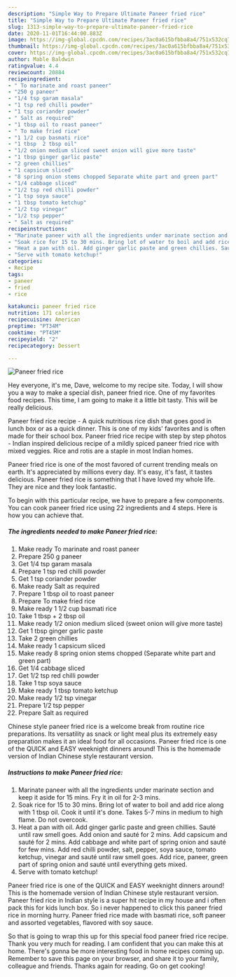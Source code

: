 ```yaml
---
description: "Simple Way to Prepare Ultimate Paneer fried rice"
title: "Simple Way to Prepare Ultimate Paneer fried rice"
slug: 1313-simple-way-to-prepare-ultimate-paneer-fried-rice
date: 2020-11-01T16:44:00.883Z
image: https://img-global.cpcdn.com/recipes/3ac0a615bfbba8a4/751x532cq70/paneer-fried-rice-recipe-main-photo.jpg
thumbnail: https://img-global.cpcdn.com/recipes/3ac0a615bfbba8a4/751x532cq70/paneer-fried-rice-recipe-main-photo.jpg
cover: https://img-global.cpcdn.com/recipes/3ac0a615bfbba8a4/751x532cq70/paneer-fried-rice-recipe-main-photo.jpg
author: Mable Baldwin
ratingvalue: 4.4
reviewcount: 20884
recipeingredient:
- " To marinate and roast paneer"
- "250 g paneer"
- "1/4 tsp garam masala"
- "1 tsp red chilli powder"
- "1 tsp coriander powder"
- " Salt as required"
- "1 tbsp oil to roast paneer"
- " To make fried rice"
- "1 1/2 cup basmati rice"
- "1 tbsp  2 tbsp oil"
- "1/2 onion medium sliced sweet onion will give more taste"
- "1 tbsp ginger garlic paste"
- "2 green chillies"
- "1 capsicum sliced"
- "8 spring onion stems chopped Separate white part and green part"
- "1/4 cabbage sliced"
- "1/2 tsp red chilli powder"
- "1 tsp soya sauce"
- "1 tbsp tomato ketchup"
- "1/2 tsp vinegar"
- "1/2 tsp pepper"
- " Salt as required"
recipeinstructions:
- "Marinate paneer with all the ingredients under marinate section and keep it aside for 15 mins. Fry it in oil for 2-3 mins."
- "Soak rice for 15 to 30 mins. Bring lot of water to boil and add rice along with 1 tbsp oil. Cook it until it&#39;s done. Takes 5-7 mins in medium to high flame. Do not overcook."
- "Heat a pan with oil. Add ginger garlic paste and green chillies. Sauté until raw smell goes. Add onion and sauté for 2 mins. Add capsicum and sauté for 2 mins. Add cabbage and white part of spring onion and sauté for few mins. Add red chilli powder, salt, pepper, soya sauce, tomato ketchup, vinegar and sauté until raw smell goes. Add rice, paneer, green part of spring onion and sauté until everything gets mixed."
- "Serve with tomato ketchup!"
categories:
- Recipe
tags:
- paneer
- fried
- rice

katakunci: paneer fried rice 
nutrition: 171 calories
recipecuisine: American
preptime: "PT34M"
cooktime: "PT45M"
recipeyield: "2"
recipecategory: Dessert

---
```



![Paneer fried rice](https://img-global.cpcdn.com/recipes/3ac0a615bfbba8a4/751x532cq70/paneer-fried-rice-recipe-main-photo.jpg)

Hey everyone, it's me, Dave, welcome to my recipe site. Today, I will show you a way to make a special dish, paneer fried rice. One of my favorites food recipes. This time, I am going to make it a little bit tasty. This will be really delicious.

Paneer fried rice recipe - A quick nutritious rice dish that goes good in lunch box or as a quick dinner. This is one of my kids&#39; favorites and is often made for their school box. Paneer fried rice recipe with step by step photos - Indian inspired delicious recipe of a mildly spiced paneer fried rice with mixed veggies. Rice and rotis are a staple in most Indian homes.

Paneer fried rice is one of the most favored of current trending meals on earth. It's appreciated by millions every day. It's easy, it's fast, it tastes delicious. Paneer fried rice is something that I have loved my whole life. They are nice and they look fantastic.


To begin with this particular recipe, we have to prepare a few components. You can cook paneer fried rice using 22 ingredients and 4 steps. Here is how you can achieve that.

<!--inarticleads1-->

##### The ingredients needed to make Paneer fried rice:

1. Make ready  To marinate and roast paneer
1. Prepare 250 g paneer
1. Get 1/4 tsp garam masala
1. Prepare 1 tsp red chilli powder
1. Get 1 tsp coriander powder
1. Make ready  Salt as required
1. Prepare 1 tbsp oil to roast paneer
1. Prepare  To make fried rice
1. Make ready 1 1/2 cup basmati rice
1. Take 1 tbsp + 2 tbsp oil
1. Make ready 1/2 onion medium sliced (sweet onion will give more taste)
1. Get 1 tbsp ginger garlic paste
1. Take 2 green chillies
1. Make ready 1 capsicum sliced
1. Make ready 8 spring onion stems chopped (Separate white part and green part)
1. Get 1/4 cabbage sliced
1. Get 1/2 tsp red chilli powder
1. Take 1 tsp soya sauce
1. Make ready 1 tbsp tomato ketchup
1. Make ready 1/2 tsp vinegar
1. Prepare 1/2 tsp pepper
1. Prepare  Salt as required


Chinese style paneer fried rice is a welcome break from routine rice preparations. Its versatility as snack or light meal plus its extremely easy preparation makes it an ideal food for all occasions. Paneer fried rice is one of the QUICK and EASY weeknight dinners around! This is the homemade version of Indian Chinese style restaurant version. 

<!--inarticleads2-->

##### Instructions to make Paneer fried rice:

1. Marinate paneer with all the ingredients under marinate section and keep it aside for 15 mins. Fry it in oil for 2-3 mins.
1. Soak rice for 15 to 30 mins. Bring lot of water to boil and add rice along with 1 tbsp oil. Cook it until it&#39;s done. Takes 5-7 mins in medium to high flame. Do not overcook.
1. Heat a pan with oil. Add ginger garlic paste and green chillies. Sauté until raw smell goes. Add onion and sauté for 2 mins. Add capsicum and sauté for 2 mins. Add cabbage and white part of spring onion and sauté for few mins. Add red chilli powder, salt, pepper, soya sauce, tomato ketchup, vinegar and sauté until raw smell goes. Add rice, paneer, green part of spring onion and sauté until everything gets mixed.
1. Serve with tomato ketchup!


Paneer fried rice is one of the QUICK and EASY weeknight dinners around! This is the homemade version of Indian Chinese style restaurant version. Paneer fried rice in Indian style is a super hit recipe in my house and i often pack this for kids lunch box. So i never happened to click this paneer fried rice in morning hurry. Paneer fried rice made with basmati rice, soft paneer and assorted vegetables, flavored with soy sauce. 

So that is going to wrap this up for this special food paneer fried rice recipe. Thank you very much for reading. I am confident that you can make this at home. There's gonna be more interesting food in home recipes coming up. Remember to save this page on your browser, and share it to your family, colleague and friends. Thanks again for reading. Go on get cooking!
